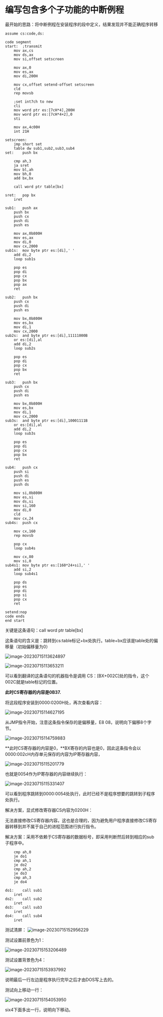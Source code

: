 # 编写包含多个子功能的中断例程

最开始的思路：将中断例程在安装程序的段中定义，结果发现并不能正确程序转移

```
assume cs:code,ds:

code segment
start:	;transmit
	mov ax,cs
	mov ds,ax
	mov si,offset setscreen
	
	mov ax,0
	mov es,ax
	mov di,200H
	
	mov cx,offset setend-offset setscreen
	cld
	rep movsb

	;set int7ch to new
	cli
	mov word ptr es:[7cH*4],200H
	mov word ptr es:[7cH*4+2],0
	sti	

	mov ax,4c00H
	int 21H

setscreen:
	jmp short set
	table dw sub1,sub2,sub3,sub4
set:	push bx

	cmp ah,3
	ja sret
	mov bl,ah
	mov bh,0
	add bx,bx
	
	call word ptr table[bx]

sret:	pop bx
	iret

sub1:	push ax
	push bx
	push cx
	push di
	push es
	
	mov ax,0b800H
	mov es,ax
	mov di,0
	mov cx,2000
sub1s:	mov byte ptr es:[di],' '
	add di,2
	loop sub1s

	pop es
	pop di
	pop cx
	pop bx
	pop ax
	ret

sub2:	push bx
	push cx
	push di
	push es
	
	mov bx,0b800H
	mov es,bx
	mov di,1
	mov cx,2000
sub2s:	and byte ptr es:[di],11111000B
	or es:[di],al
	add di,2
	loop sub2s

	pop es
	pop di
	pop cx
	pop bx
	ret

sub3:	push bx
	push cx
	push di
	push es
	
	mov bx,0b800H
	mov es,bx
	mov di,1
	mov cx,2000
sub3s:	and byte ptr es:[di],10001111B
	or es:[di],al
	add di,2
	loop sub3s

	pop es
	pop di
	pop cx
	pop bx
	ret

sub4:	push cx
	push si
	push di
	push es
	push ds

	mov si,0b800H
	mov es,si
	mov ds,si
	mov si,160
	mov di,0
	cld
	mov cx,24
sub4s:	push cx

	mov cx,160
	rep movsb

	pop cx
	loop sub4s

	mov cx,80
	mov si,0
sub4s1:	mov byte ptr es:[160*24+si],' '
	add si,2
	loop sub4s1

	pop ds
	pop es
	pop di
	pop si
	pop cx
	ret

setend:nop
code ends
end start
```

关键是这条语句：call word ptr table[bx]

这条语句的含义是：跳转到cs:table标记+bx处执行。table+bx应该是table处的偏移量（初始偏移量为0）

![image-20230715113624897](.\lab-image\16-1-1.png)

![image-20230715113653211](.\lab-image\16-1-2.png)

可以看到翻译的这条语句的机器指令是调用 CS：[BX+002C]处的指令，这个002C就是table标记的位置。

**此时CS寄存器的内容是0B37.**

将这段程序安装到0000:0200H处，再次查看内容：

![image-20230715114627195](.\lab-image\16-1-3.png)

从JMP指令开始，注意这条指令保存的是偏移量，E8 08，说明向下偏移8个字节。

![image-20230715114759883](.\lab-image\16-1-4.png)

**此时CS寄存器的内容是0，**BX寄存的内容也是0，因此这条指令会以0000:002cH内存单元保存的内容为IP寄存器内容，

![image-20230715115201779](.\lab-image\16-1-5.png)

也就是0054作为IP寄存器的内容继续执行：

![image-20230715115331407](.\lab-image\16-1-6.png)

可以看到程序跳转到0000:0054处执行，此时已经不是程序想要的跳转到子程序处执行。



解决方案，显式修改寄存器CS内容为0200H：

无法直接修改CS寄存器内容。这也是合理的，因为避免用户程序直接修改CS寄存器转移到并不属于自己的进程范围进行执行指令。



解决方案：采用不依赖于CS寄存器的数据标号，即采用判断然后转到相应的sub子程序中。

```
	cmp ah,0
	je do1
	cmp ah,1
	je do2
	cmp ah,2
	je do3
	cmp ah,3
	je do4

do1:	call sub1
	iret
do2:	call sub2
	iret
do3:	call sub3
	iret
do4:	call sub4
	iret
```



测试清屏：
![image-20230715152956229](.\lab-image\16-1-7.png)

测试设置前景色为1：

![image-20230715153206489](.\lab-image\16-1-8.png)

测试设置背景色为4：

![image-20230715153937992](.\lab-image\16-1-9.png)

说明最后一行左边是程序执行完毕之后才由DOS写上去的。



测试向上移动一行：

![image-20230715154053950](.\lab-image\16-1-10.png)

six4下面多出一行，说明向下移动。
